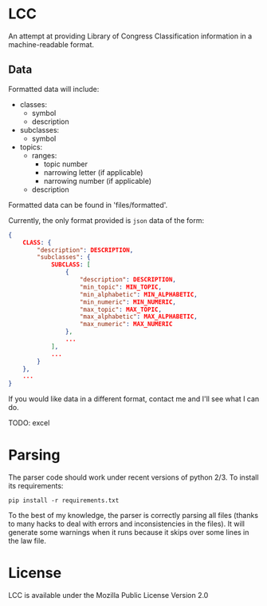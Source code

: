 LCC
===

An attempt at providing Library of Congress Classification information in a
machine-readable format.

Data
----

Formatted data will include:

 *  classes:
     * symbol
     * description
 *  subclasses:
     * symbol
 *  topics:
     * ranges:
       * topic number
       * narrowing letter (if applicable)
       * narrowing number (if applicable)
     * description


Formatted data can be found in 'files/formatted'.

Currently, the only format provided is `json` data of the form:
```json
{
    CLASS: {
        "description": DESCRIPTION,
        "subclasses": {
            SUBCLASS: [
                {
                    "description": DESCRIPTION,
                    "min_topic": MIN_TOPIC,
                    "min_alphabetic": MIN_ALPHABETIC,
                    "min_numeric": MIN_NUMERIC,
                    "max_topic": MAX_TOPIC,
                    "max_alphabetic": MAX_ALPHABETIC,
                    "max_numeric": MAX_NUMERIC
                },
                ...
            ],
            ...
        }
    },
    ...
}
```

If you would like data in a different format, contact me and I'll see what I can do.

TODO: excel

Parsing
=======

The parser code should work under recent versions of python 2/3. To install its requirements:
```
pip install -r requirements.txt
```

To the best of my knowledge, the parser is correctly parsing all files (thanks to many hacks to deal with errors and inconsistencies in the files). It will generate some warnings when it runs because it skips over some lines in the law file.

License
=======

LCC is available under the Mozilla Public License Version 2.0
